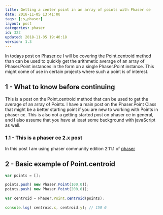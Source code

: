 ```yaml
---
title: Getting a center point in an array of points with Phaser ce
date: 2018-11-05 13:41:00
tags: [js,phaser]
layout: post
categories: phaser
id: 322
updated: 2018-11-05 19:40:18
version: 1.3
---
```


In todays post on [Phaser ce](https://photonstorm.github.io/phaser-ce/) I will be covering the Point.centroid method than can be used to quickly get the arithmetic average of an array of Phaser.Point instances in the form on a single Phaser.Point instance. This might come of use in certain projects where such a point is of interest.

<!-- more -->

## 1 - What to know before continuing

This is a post on the Point.centroid method that can be used to get the average of an array of Points. I have a main post on the Phaser.Point Class that might be a better starting point if you are new to working with Points in phaser ce. This is also not a getting started post on phaser ce in general, and I also assume that you have at least some background with javaScript as well.

### 1.1 - This is a phaser ce 2.x post

In this post I am using phaser community edition 2.11.1 of [phaser](http://phaser.io/)

## 2 - Basic example of Point.centroid

```js
var points = [];
 
points.push( new Phaser.Point(100,0));
points.push( new Phaser.Point(200,0));
 
var centroid = Phaser.Point.centroid(points);
 
console.log( centroid.x, centroid.y); // 150 0
```
